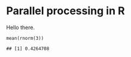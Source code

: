 Parallel processing in R
========================

Hello there.

    mean(rnorm(3))

    ## [1] 0.4264708
